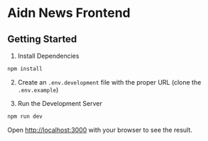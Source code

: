 # Aidn News Frontend

## Getting Started

1. Install Dependencies

```bash
npm install
```

2. Create an `.env.development` file with the proper URL (clone the `.env.example`)

3. Run the Development Server

```bash
npm run dev
```

Open [http://localhost:3000](http://localhost:3000) with your browser to see the result.
